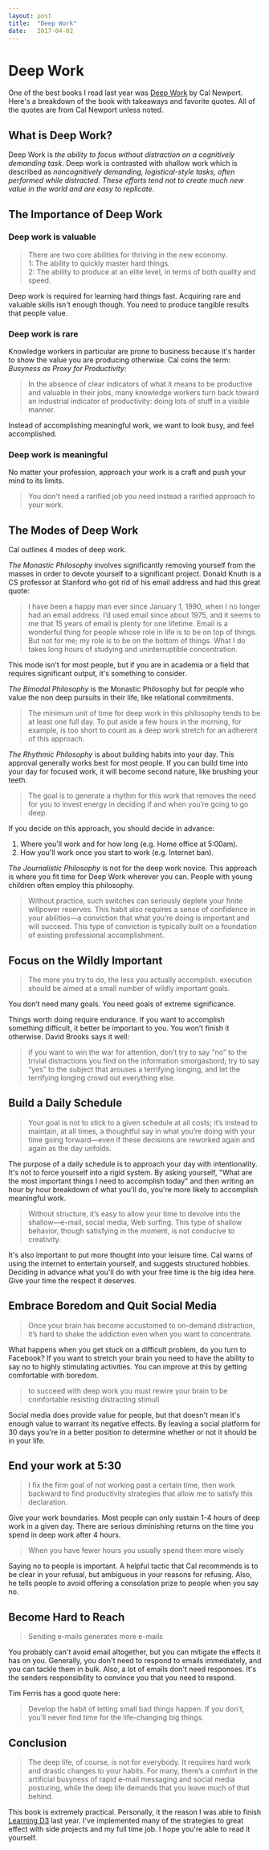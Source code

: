 ```yaml
---
layout: post
title:  "Deep Work"
date:   2017-04-02
---
```

# Deep Work

One of the best books I read last year was [Deep Work](http://amzn.to/2nbihPn) by Cal Newport.
Here's a breakdown of the book with takeaways and favorite quotes. All of the quotes are from Cal Newport unless noted.

## What is Deep Work?
Deep Work is *the ability to focus without distraction on a cognitively demanding task*.
Deep work is contrasted with shallow work which is described as *noncognitively demanding, logistical-style tasks, often performed while distracted. These efforts tend not to create much new value in the world and are easy to replicate*.

## The Importance of Deep Work
### Deep work is valuable
> There are two core abilities for thriving in the new economy.<br>
> 1: The ability to quickly master hard things.<br>
> 2: The ability to produce at an elite level, in terms of both quality and speed.

Deep work is required for learning hard things fast. Acquiring rare and valuable skills isn't enough though. You need to produce tangible results that people value.

### Deep work is rare
Knowledge workers in particular are prone to business because it's harder to show the value you are producing otherwise. Cal coins the term: *Busyness as Proxy for Productivity*:

> In the absence of clear indicators of what it means to be productive and valuable in their jobs, many knowledge workers turn back toward an industrial indicator of productivity: doing lots of stuff in a visible manner.

Instead of accomplishing meaningful work, we want to look busy, and feel accomplished.

### Deep work is meaningful
No matter your profession, approach your work is a craft and push your mind to its limits.

> You don't need a rarified job you need instead a rarified approach to your work.


## The Modes of Deep Work
Cal outlines 4 modes of deep work.

*The Monastic Philosophy* involves significantly removing yourself from the masses in order to devote yourself to a significant project. Donald Knuth is a CS professor at Stanford who got rid of his email address and had this great quote:

> I have been a happy man ever since January 1, 1990, when I no longer had an email address. I’d used email since about 1975, and it seems to me that 15 years of email is plenty for one lifetime. Email is a wonderful thing for people whose role in life is to be on top of things. But not for me; my role is to be on the bottom of things. What I do takes long hours of studying and uninterruptible concentration.

This mode isn't for most people, but if you are in academia or a field that requires significant output, it's something to consider.

*The Bimodal Philosophy* is the Monastic Philosophy but for people who value the non deep pursuits in their life, like relational commitments.

> The minimum unit of time for deep work in this philosophy tends to be at least one full day. To put aside a few hours in the morning, for example, is too short to count as a deep work stretch for an adherent of this approach.

*The Rhythmic Philosophy* is about building habits into your day. This approval generally works best for most people. If you can build time into your day for focused work, it will become second nature, like brushing your teeth.

> The goal is to generate a rhythm for this work that removes the need for you to invest energy in deciding if and when you’re going to go deep.

If you decide on this approach, you should decide in advance:
1. Where you'll work and for how long (e.g. Home office at 5:00am).
2. How you'll work once you start to work (e.g. Internet ban).

*The Journalistic Philosophy* is not for the deep work novice. This approach is where you fit time for Deep Work wherever you can. People with young children often employ this philosophy.

> Without practice, such switches can seriously deplete your finite willpower reserves. This habit also requires a sense of confidence in your abilities—a conviction that what you’re doing is important and will succeed. This type of conviction is typically built on a foundation of existing professional accomplishment.


## Focus on the Wildly Important
> The more you try to do, the less you actually accomplish.
execution should be aimed at a small number of wildly important goals.

You don’t need many goals. You need goals of extreme significance.

Things worth doing require endurance. If you want to accomplish something difficult, it better be important to you. You won’t finish it otherwise. David Brooks says it well:

> if you want to win the war for attention, don’t try to say “no” to the trivial distractions you find on the information smorgasbord; try to say “yes” to the subject that arouses a terrifying longing, and let the terrifying longing crowd out everything else.


## Build a Daily Schedule
> Your goal is not to stick to a given schedule at all costs; it’s instead to maintain, at all times, a thoughtful say in what you’re doing with your time going forward—even if these decisions are reworked again and again as the day unfolds.

The purpose of a daily schedule is to approach your day with intentionality. It's not to force yourself into a rigid system. By asking yourself, "What are the most important things I need to accomplish today" and then writing an hour by hour breakdown of what you'll do, you're more likely to accomplish meaningful work.

> Without structure, it’s easy to allow your time to devolve into the shallow—e-mail, social media, Web surfing. This type of shallow behavior, though satisfying in the moment, is not conducive to creativity.

It's also important to put more thought into your leisure time. Cal warns of using the internet to entertain yourself, and suggests structured hobbies. Deciding in advance what you'll do with your free time is the big idea here. Give your time the respect it deserves.


## Embrace Boredom and Quit Social Media
> Once your brain has become accustomed to on-demand distraction, it’s hard to shake the addiction even when you want to concentrate.

What happens when you get stuck on a difficult problem, do you turn to Facebook? If you want to stretch your brain you need to have the ability to say no to highly stimulating activities. You can improve at this by getting comfortable with boredom.

> to succeed with deep work you must rewire your brain to be comfortable resisting distracting stimuli

Social media does provide value for people, but that doesn't mean it's enough value to warrant its negative effects. By leaving a social platform for 30 days you're in a better position to determine whether or not it should be in your life.


## End your work at 5:30
> I fix the firm goal of not working past a certain time, then work backward to find productivity strategies that allow me to satisfy this declaration.

Give your work boundaries. Most people can only sustain 1-4 hours of deep work in a given day. There are serious  diminishing returns on the time you spend in deep work after 4 hours.

> When you have fewer hours you usually spend them more wisely

Saying no to people is important. A helpful tactic that Cal recommends is to be clear in your refusal, but ambiguous in your reasons for refusing. Also, he tells people to avoid offering a consolation prize to people when you say no.

## Become Hard to Reach
> Sending e-mails generates more e-mails

You probably can't avoid email altogether, but you can mitigate the effects it has on you. Generally, you don't need to respond to emails immediately, and you can tackle them in bulk. Also, a lot of emails don't need responses. It's the senders responsibility to convince you that you need to respond.

Tim Ferris has a good quote here:

> Develop the habit of letting small bad things happen. If you don’t, you’ll never find time for the life-changing big things.


## Conclusion
> The deep life, of course, is not for everybody. It requires hard work and drastic changes to your habits. For many, there’s a comfort in the artificial busyness of rapid e-mail messaging and social media posturing, while the deep life demands that you leave much of that behind.

This book is extremely practical. Personally, it the reason I was able to finish [Learning D3](https://learningd3.com/) last year. I've implemented many of the strategies to great effect with side projects and my full time job. I hope you're able to read it yourself.
